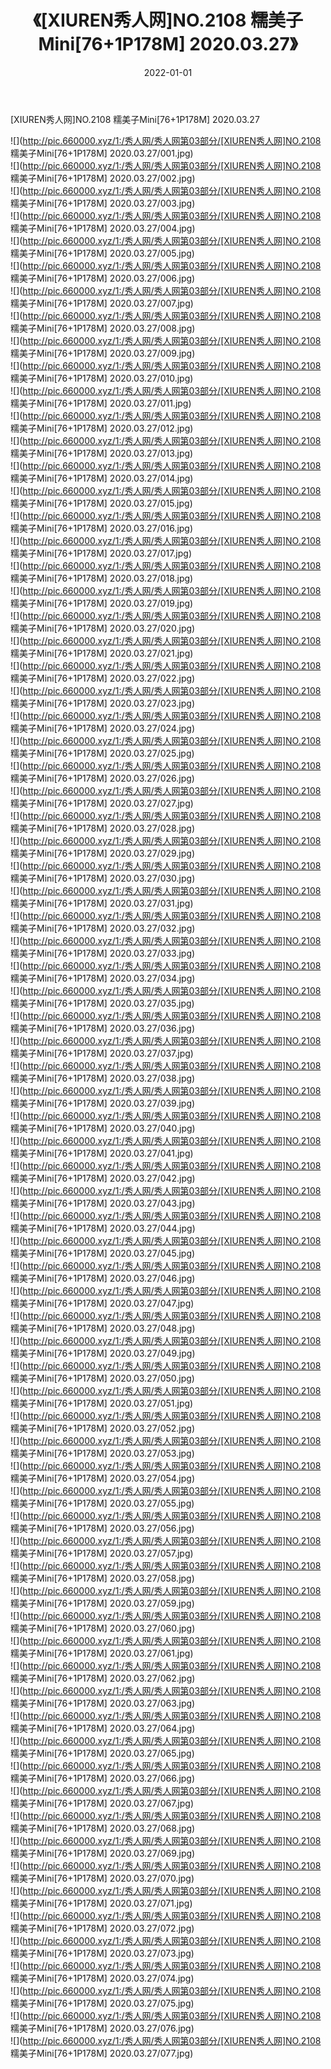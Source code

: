 ﻿---
layout: post
title:  《[XIUREN秀人网]NO.2108 糯美子Mini[76+1P178M] 2020.03.27》
date:   2022-01-01
img: http://pic.660000.xyz/1:/秀人网/秀人网第03部分/[XIUREN秀人网]NO.2108 糯美子Mini[76+1P178M] 2020.03.27/000.jpg
categories: [美女, 清纯, 唯美]
---

[XIUREN秀人网]NO.2108 糯美子Mini[76+1P178M] 2020.03.27

 ![](http://pic.660000.xyz/1:/秀人网/秀人网第03部分/[XIUREN秀人网]NO.2108 糯美子Mini[76+1P178M] 2020.03.27/001.jpg) <br>![](http://pic.660000.xyz/1:/秀人网/秀人网第03部分/[XIUREN秀人网]NO.2108 糯美子Mini[76+1P178M] 2020.03.27/002.jpg) <br>![](http://pic.660000.xyz/1:/秀人网/秀人网第03部分/[XIUREN秀人网]NO.2108 糯美子Mini[76+1P178M] 2020.03.27/003.jpg) <br>![](http://pic.660000.xyz/1:/秀人网/秀人网第03部分/[XIUREN秀人网]NO.2108 糯美子Mini[76+1P178M] 2020.03.27/004.jpg) <br>![](http://pic.660000.xyz/1:/秀人网/秀人网第03部分/[XIUREN秀人网]NO.2108 糯美子Mini[76+1P178M] 2020.03.27/005.jpg) <br>![](http://pic.660000.xyz/1:/秀人网/秀人网第03部分/[XIUREN秀人网]NO.2108 糯美子Mini[76+1P178M] 2020.03.27/006.jpg) <br>![](http://pic.660000.xyz/1:/秀人网/秀人网第03部分/[XIUREN秀人网]NO.2108 糯美子Mini[76+1P178M] 2020.03.27/007.jpg) <br>![](http://pic.660000.xyz/1:/秀人网/秀人网第03部分/[XIUREN秀人网]NO.2108 糯美子Mini[76+1P178M] 2020.03.27/008.jpg) <br>![](http://pic.660000.xyz/1:/秀人网/秀人网第03部分/[XIUREN秀人网]NO.2108 糯美子Mini[76+1P178M] 2020.03.27/009.jpg) <br>![](http://pic.660000.xyz/1:/秀人网/秀人网第03部分/[XIUREN秀人网]NO.2108 糯美子Mini[76+1P178M] 2020.03.27/010.jpg) <br>![](http://pic.660000.xyz/1:/秀人网/秀人网第03部分/[XIUREN秀人网]NO.2108 糯美子Mini[76+1P178M] 2020.03.27/011.jpg) <br>![](http://pic.660000.xyz/1:/秀人网/秀人网第03部分/[XIUREN秀人网]NO.2108 糯美子Mini[76+1P178M] 2020.03.27/012.jpg) <br>![](http://pic.660000.xyz/1:/秀人网/秀人网第03部分/[XIUREN秀人网]NO.2108 糯美子Mini[76+1P178M] 2020.03.27/013.jpg) <br>![](http://pic.660000.xyz/1:/秀人网/秀人网第03部分/[XIUREN秀人网]NO.2108 糯美子Mini[76+1P178M] 2020.03.27/014.jpg) <br>![](http://pic.660000.xyz/1:/秀人网/秀人网第03部分/[XIUREN秀人网]NO.2108 糯美子Mini[76+1P178M] 2020.03.27/015.jpg) <br>![](http://pic.660000.xyz/1:/秀人网/秀人网第03部分/[XIUREN秀人网]NO.2108 糯美子Mini[76+1P178M] 2020.03.27/016.jpg) <br>![](http://pic.660000.xyz/1:/秀人网/秀人网第03部分/[XIUREN秀人网]NO.2108 糯美子Mini[76+1P178M] 2020.03.27/017.jpg) <br>![](http://pic.660000.xyz/1:/秀人网/秀人网第03部分/[XIUREN秀人网]NO.2108 糯美子Mini[76+1P178M] 2020.03.27/018.jpg) <br>![](http://pic.660000.xyz/1:/秀人网/秀人网第03部分/[XIUREN秀人网]NO.2108 糯美子Mini[76+1P178M] 2020.03.27/019.jpg) <br>![](http://pic.660000.xyz/1:/秀人网/秀人网第03部分/[XIUREN秀人网]NO.2108 糯美子Mini[76+1P178M] 2020.03.27/020.jpg) <br>![](http://pic.660000.xyz/1:/秀人网/秀人网第03部分/[XIUREN秀人网]NO.2108 糯美子Mini[76+1P178M] 2020.03.27/021.jpg) <br>![](http://pic.660000.xyz/1:/秀人网/秀人网第03部分/[XIUREN秀人网]NO.2108 糯美子Mini[76+1P178M] 2020.03.27/022.jpg) <br>![](http://pic.660000.xyz/1:/秀人网/秀人网第03部分/[XIUREN秀人网]NO.2108 糯美子Mini[76+1P178M] 2020.03.27/023.jpg) <br>![](http://pic.660000.xyz/1:/秀人网/秀人网第03部分/[XIUREN秀人网]NO.2108 糯美子Mini[76+1P178M] 2020.03.27/024.jpg) <br>![](http://pic.660000.xyz/1:/秀人网/秀人网第03部分/[XIUREN秀人网]NO.2108 糯美子Mini[76+1P178M] 2020.03.27/025.jpg) <br>![](http://pic.660000.xyz/1:/秀人网/秀人网第03部分/[XIUREN秀人网]NO.2108 糯美子Mini[76+1P178M] 2020.03.27/026.jpg) <br>![](http://pic.660000.xyz/1:/秀人网/秀人网第03部分/[XIUREN秀人网]NO.2108 糯美子Mini[76+1P178M] 2020.03.27/027.jpg) <br>![](http://pic.660000.xyz/1:/秀人网/秀人网第03部分/[XIUREN秀人网]NO.2108 糯美子Mini[76+1P178M] 2020.03.27/028.jpg) <br>![](http://pic.660000.xyz/1:/秀人网/秀人网第03部分/[XIUREN秀人网]NO.2108 糯美子Mini[76+1P178M] 2020.03.27/029.jpg) <br>![](http://pic.660000.xyz/1:/秀人网/秀人网第03部分/[XIUREN秀人网]NO.2108 糯美子Mini[76+1P178M] 2020.03.27/030.jpg) <br>![](http://pic.660000.xyz/1:/秀人网/秀人网第03部分/[XIUREN秀人网]NO.2108 糯美子Mini[76+1P178M] 2020.03.27/031.jpg) <br>![](http://pic.660000.xyz/1:/秀人网/秀人网第03部分/[XIUREN秀人网]NO.2108 糯美子Mini[76+1P178M] 2020.03.27/032.jpg) <br>![](http://pic.660000.xyz/1:/秀人网/秀人网第03部分/[XIUREN秀人网]NO.2108 糯美子Mini[76+1P178M] 2020.03.27/033.jpg) <br>![](http://pic.660000.xyz/1:/秀人网/秀人网第03部分/[XIUREN秀人网]NO.2108 糯美子Mini[76+1P178M] 2020.03.27/034.jpg) <br>![](http://pic.660000.xyz/1:/秀人网/秀人网第03部分/[XIUREN秀人网]NO.2108 糯美子Mini[76+1P178M] 2020.03.27/035.jpg) <br>![](http://pic.660000.xyz/1:/秀人网/秀人网第03部分/[XIUREN秀人网]NO.2108 糯美子Mini[76+1P178M] 2020.03.27/036.jpg) <br>![](http://pic.660000.xyz/1:/秀人网/秀人网第03部分/[XIUREN秀人网]NO.2108 糯美子Mini[76+1P178M] 2020.03.27/037.jpg) <br>![](http://pic.660000.xyz/1:/秀人网/秀人网第03部分/[XIUREN秀人网]NO.2108 糯美子Mini[76+1P178M] 2020.03.27/038.jpg) <br>![](http://pic.660000.xyz/1:/秀人网/秀人网第03部分/[XIUREN秀人网]NO.2108 糯美子Mini[76+1P178M] 2020.03.27/039.jpg) <br>![](http://pic.660000.xyz/1:/秀人网/秀人网第03部分/[XIUREN秀人网]NO.2108 糯美子Mini[76+1P178M] 2020.03.27/040.jpg) <br>![](http://pic.660000.xyz/1:/秀人网/秀人网第03部分/[XIUREN秀人网]NO.2108 糯美子Mini[76+1P178M] 2020.03.27/041.jpg) <br>![](http://pic.660000.xyz/1:/秀人网/秀人网第03部分/[XIUREN秀人网]NO.2108 糯美子Mini[76+1P178M] 2020.03.27/042.jpg) <br>![](http://pic.660000.xyz/1:/秀人网/秀人网第03部分/[XIUREN秀人网]NO.2108 糯美子Mini[76+1P178M] 2020.03.27/043.jpg) <br>![](http://pic.660000.xyz/1:/秀人网/秀人网第03部分/[XIUREN秀人网]NO.2108 糯美子Mini[76+1P178M] 2020.03.27/044.jpg) <br>![](http://pic.660000.xyz/1:/秀人网/秀人网第03部分/[XIUREN秀人网]NO.2108 糯美子Mini[76+1P178M] 2020.03.27/045.jpg) <br>![](http://pic.660000.xyz/1:/秀人网/秀人网第03部分/[XIUREN秀人网]NO.2108 糯美子Mini[76+1P178M] 2020.03.27/046.jpg) <br>![](http://pic.660000.xyz/1:/秀人网/秀人网第03部分/[XIUREN秀人网]NO.2108 糯美子Mini[76+1P178M] 2020.03.27/047.jpg) <br>![](http://pic.660000.xyz/1:/秀人网/秀人网第03部分/[XIUREN秀人网]NO.2108 糯美子Mini[76+1P178M] 2020.03.27/048.jpg) <br>![](http://pic.660000.xyz/1:/秀人网/秀人网第03部分/[XIUREN秀人网]NO.2108 糯美子Mini[76+1P178M] 2020.03.27/049.jpg) <br>![](http://pic.660000.xyz/1:/秀人网/秀人网第03部分/[XIUREN秀人网]NO.2108 糯美子Mini[76+1P178M] 2020.03.27/050.jpg) <br>![](http://pic.660000.xyz/1:/秀人网/秀人网第03部分/[XIUREN秀人网]NO.2108 糯美子Mini[76+1P178M] 2020.03.27/051.jpg) <br>![](http://pic.660000.xyz/1:/秀人网/秀人网第03部分/[XIUREN秀人网]NO.2108 糯美子Mini[76+1P178M] 2020.03.27/052.jpg) <br>![](http://pic.660000.xyz/1:/秀人网/秀人网第03部分/[XIUREN秀人网]NO.2108 糯美子Mini[76+1P178M] 2020.03.27/053.jpg) <br>![](http://pic.660000.xyz/1:/秀人网/秀人网第03部分/[XIUREN秀人网]NO.2108 糯美子Mini[76+1P178M] 2020.03.27/054.jpg) <br>![](http://pic.660000.xyz/1:/秀人网/秀人网第03部分/[XIUREN秀人网]NO.2108 糯美子Mini[76+1P178M] 2020.03.27/055.jpg) <br>![](http://pic.660000.xyz/1:/秀人网/秀人网第03部分/[XIUREN秀人网]NO.2108 糯美子Mini[76+1P178M] 2020.03.27/056.jpg) <br>![](http://pic.660000.xyz/1:/秀人网/秀人网第03部分/[XIUREN秀人网]NO.2108 糯美子Mini[76+1P178M] 2020.03.27/057.jpg) <br>![](http://pic.660000.xyz/1:/秀人网/秀人网第03部分/[XIUREN秀人网]NO.2108 糯美子Mini[76+1P178M] 2020.03.27/058.jpg) <br>![](http://pic.660000.xyz/1:/秀人网/秀人网第03部分/[XIUREN秀人网]NO.2108 糯美子Mini[76+1P178M] 2020.03.27/059.jpg) <br>![](http://pic.660000.xyz/1:/秀人网/秀人网第03部分/[XIUREN秀人网]NO.2108 糯美子Mini[76+1P178M] 2020.03.27/060.jpg) <br>![](http://pic.660000.xyz/1:/秀人网/秀人网第03部分/[XIUREN秀人网]NO.2108 糯美子Mini[76+1P178M] 2020.03.27/061.jpg) <br>![](http://pic.660000.xyz/1:/秀人网/秀人网第03部分/[XIUREN秀人网]NO.2108 糯美子Mini[76+1P178M] 2020.03.27/062.jpg) <br>![](http://pic.660000.xyz/1:/秀人网/秀人网第03部分/[XIUREN秀人网]NO.2108 糯美子Mini[76+1P178M] 2020.03.27/063.jpg) <br>![](http://pic.660000.xyz/1:/秀人网/秀人网第03部分/[XIUREN秀人网]NO.2108 糯美子Mini[76+1P178M] 2020.03.27/064.jpg) <br>![](http://pic.660000.xyz/1:/秀人网/秀人网第03部分/[XIUREN秀人网]NO.2108 糯美子Mini[76+1P178M] 2020.03.27/065.jpg) <br>![](http://pic.660000.xyz/1:/秀人网/秀人网第03部分/[XIUREN秀人网]NO.2108 糯美子Mini[76+1P178M] 2020.03.27/066.jpg) <br>![](http://pic.660000.xyz/1:/秀人网/秀人网第03部分/[XIUREN秀人网]NO.2108 糯美子Mini[76+1P178M] 2020.03.27/067.jpg) <br>![](http://pic.660000.xyz/1:/秀人网/秀人网第03部分/[XIUREN秀人网]NO.2108 糯美子Mini[76+1P178M] 2020.03.27/068.jpg) <br>![](http://pic.660000.xyz/1:/秀人网/秀人网第03部分/[XIUREN秀人网]NO.2108 糯美子Mini[76+1P178M] 2020.03.27/069.jpg) <br>![](http://pic.660000.xyz/1:/秀人网/秀人网第03部分/[XIUREN秀人网]NO.2108 糯美子Mini[76+1P178M] 2020.03.27/070.jpg) <br>![](http://pic.660000.xyz/1:/秀人网/秀人网第03部分/[XIUREN秀人网]NO.2108 糯美子Mini[76+1P178M] 2020.03.27/071.jpg) <br>![](http://pic.660000.xyz/1:/秀人网/秀人网第03部分/[XIUREN秀人网]NO.2108 糯美子Mini[76+1P178M] 2020.03.27/072.jpg) <br>![](http://pic.660000.xyz/1:/秀人网/秀人网第03部分/[XIUREN秀人网]NO.2108 糯美子Mini[76+1P178M] 2020.03.27/073.jpg) <br>![](http://pic.660000.xyz/1:/秀人网/秀人网第03部分/[XIUREN秀人网]NO.2108 糯美子Mini[76+1P178M] 2020.03.27/074.jpg) <br>![](http://pic.660000.xyz/1:/秀人网/秀人网第03部分/[XIUREN秀人网]NO.2108 糯美子Mini[76+1P178M] 2020.03.27/075.jpg) <br>![](http://pic.660000.xyz/1:/秀人网/秀人网第03部分/[XIUREN秀人网]NO.2108 糯美子Mini[76+1P178M] 2020.03.27/076.jpg) <br>![](http://pic.660000.xyz/1:/秀人网/秀人网第03部分/[XIUREN秀人网]NO.2108 糯美子Mini[76+1P178M] 2020.03.27/077.jpg) <br>